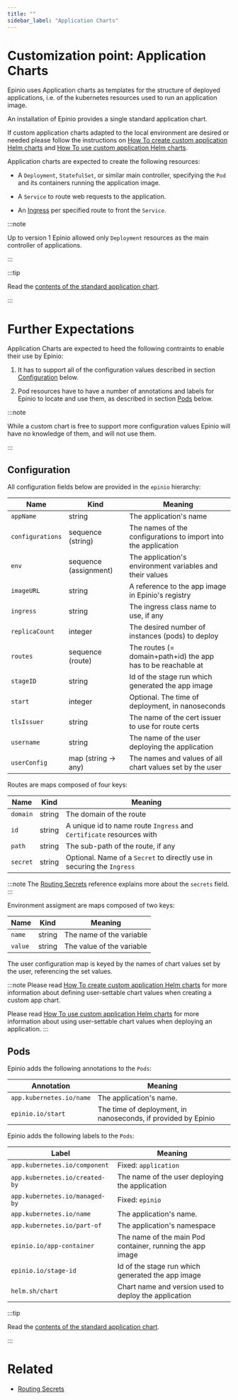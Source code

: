 ```yaml
---
title: ""
sidebar_label: "Application Charts"
---
```


<head>
  <link rel="canonical" href="https://docs.epinio.io/references/customization/appcharts"/>
</head>

# Customization point: Application Charts

Epinio uses Application charts as templates for the structure of deployed applications,
i.e. of the kubernetes resources used to run an application image.

An installation of Epinio provides a single standard application chart.

If custom application charts adapted to the local environment are desired or needed please
follow the instructions on
[How To create custom application Helm charts](../../howtos/create_custom_appcharts.md)
and
[How To use custom application Helm charts](../../howtos/using_custom_appcharts.md).

Application charts are expected to create the following resources:

  - A `Deployment`, `StatefulSet`, or similar main controller, specifying the `Pod` and
    its containers running the application image.

  - A `Service` to route web requests to the application.

  - An [Ingress](lb.md) per specified route to front the `Service`.

:::note

Up to version 1 Epinio allowed only `Deployment` resources as the main controller of
applications.

:::

:::tip

Read the [contents of the standard application chart](https://github.com/epinio/helm-charts/tree/main/chart/application).

:::

# Further Expectations

Application Charts are expected to heed the following contraints to enable their use by
Epinio:

  1. It has to support all of the configuration values described in section
     [Configuration](#configuration) below.

  1. Pod resources have to have a number of annotations and labels for Epinio to locate
     and use them, as described in section [Pods](#pods) below.

:::note

While a custom chart is free to support more configuration values Epinio will have no
knowledge of them, and will not use them.

:::

## Configuration

All configuration fields below are provided in the `epinio` hierarchy:

|Name                   |Kind                   |Meaning                                                        |
|---                    |---                    |---                                                            |
|`appName`              |string                 |The application's name                                         |
|`configurations`       |sequence (string)      |The names of the configurations to import into the application |
|`env`                  |sequence (assignment)  |The application's environment variables and their values       |
|`imageURL`             |string                 |A reference to the app image in Epinio's registry              |
|`ingress`              |string                 |The ingress class name to use, if any                          |
|`replicaCount`         |integer                |The desired number of instances (pods) to deploy               |
|`routes`               |sequence (route)       |The routes (= domain+path+id) the app has to be reachable at   |
|`stageID`              |string                 |Id of the stage run which generated the app image              |
|`start`                |integer                |Optional. The time of deployment, in nanoseconds               |
|`tlsIssuer`            |string                 |The name of the cert issuer to use for route certs             |
|`username`             |string                 |The name of the user deploying the application                 |
|`userConfig`           |map (string -> any)    |The names and values of all chart values set by the user       |

Routes are maps composed of four keys:

|Name           |Kind   |Meaning                                                                |
|---            |---    |---                                                                    |
|`domain`       |string |The domain of the route                                                |
|`id`           |string |A unique id to name route `Ingress` and `Certificate` resources with   |
|`path`         |string |The sub-path of the route, if any                                      |
|`secret`       |string |Optional. Name of a `Secret` to directly use in securing the `Ingress` |

:::note
The [Routing Secrets](routing_secrets.md) reference explains more about the `secrets` field.
:::

Environment assigment are maps composed of two keys:

|Name   |Kind   |Meaning                   |
|---    |---    |---                       |
|`name` |string |The name of the variable  |
|`value`|string |The value of the variable |

The user configuration map is keyed by the names of chart values set by the user, referencing the
set values.

:::note
Please read [How To create custom application Helm charts](../../howtos/create_custom_appcharts.md)
for more information about defining user-settable chart values when creating a custom app chart.

Please read [How To use custom application Helm charts](../../howtos/using_custom_appcharts.md) for
more information about using user-settable chart values when deploying an application.
:::

## Pods

Epinio adds the following annotations to the `Pods`:

|Annotation                     |Meaning                                                        |
|---                            |---                                                            |
|`app.kubernetes.io/name`       |The application's name.                                        |
|`epinio.io/start`              |The time of deployment, in nanoseconds, if provided by Epinio  |

Epinio adds the following labels to the `Pods`:

|Label                          |Meaning                                                        |
|---                            |---                                                            |
|`app.kubernetes.io/component`  |Fixed: `application`                                           |
|`app.kubernetes.io/created-by` |The name of the user deploying the application                 |
|`app.kubernetes.io/managed-by` |Fixed: `epinio`                                                |
|`app.kubernetes.io/name`       |The application's name.                                        |
|`app.kubernetes.io/part-of`    |The application's namespace                                    |
|`epinio.io/app-container`      |The name of the main Pod container, running the app image      |
|`epinio.io/stage-id`           |Id of the stage run which generated the app image              |
|`helm.sh/chart`                |Chart name and version used to deploy the application          |

:::tip

Read the [contents of the standard application chart](https://github.com/epinio/helm-charts/tree/main/chart/application).

:::

# Related

  - [Routing Secrets](routing_secrets.md)
